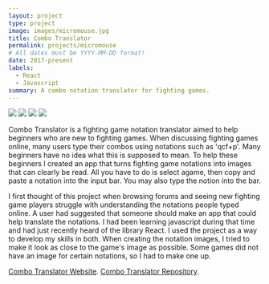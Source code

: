 ```yaml
---
layout: project
type: project
image: images/micromouse.jpg
title: Combo Translator
permalink: projects/micromouse
# All dates must be YYYY-MM-DD format!
date: 2017-present
labels:
  - React
  - Javascript
summary: A combo notation translator for fighting games.
---
```


<div class="ui small rounded images">
  <img class="ui image" src="../images/micromouse-robot.png">
  <img class="ui image" src="../images/micromouse-robot-2.jpg">
  <img class="ui image" src="../images/micromouse.jpg">
  <img class="ui image" src="../images/micromouse-circuit.png">
</div>

Combo Translator is a fighting game notation translator aimed to help beginners who are new to fighting games.  When discussing fighting games online, many users type their combos using notations such as 'qcf+p'.  Many beginners have no idea what this is supposed to mean.  To help these beginners I created an app that turns fighting game notations into images that can clearly be read.  All you have to do is select agame, then copy and paste a notation into the input bar.  You may also type the notion into the bar.

I first thought of this project when browsing forums and seeing new fighting game players struggle with understanding the notations people typed online.  A user had suggested that someone should make an app that could help translate the notations.  I had been learning javascript during that time and had just recently heard of the library React.  I used the project as a way to develop my skills in both.  When creating the notation images, I tried to make it look as close to the game's image as possible.  Some games did not have an image for certain notations, so I had to make one up.  


[Combo Translator Website](http://www.combotranslator.com/).
[Combo Translator Repository](https://github.com/dkihe/combo-translator).




